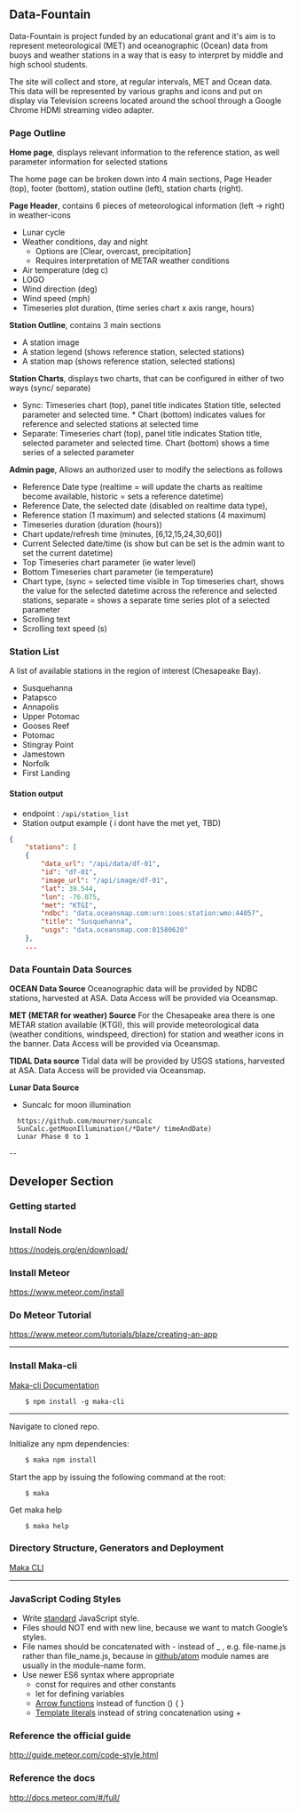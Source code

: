 ## Data-Fountain
Data-Fountain is project funded by an educational grant and it's aim is to represent meteorological (MET) and oceanographic (Ocean) data from buoys and weather stations in a way that is easy to interpret by middle and high school students.

The site will collect and store, at regular intervals, MET and Ocean data.  This data will be represented by various graphs and icons and put on display via Television screens located around the school through a Google Chrome HDMI streaming video adapter.

### Page Outline

<b>Home page</b>, displays relevant information to the reference station, as well parameter information for selected stations

The home page can be broken down into 4 main sections, Page Header (top), footer (bottom), station outline (left), station charts (right).

<b>Page Header</b>, contains 6 pieces of meteorological information (left -> right) in weather-icons
* Lunar cycle
* Weather conditions, day and night
  * Options are [Clear, overcast, precipitation]
  * Requires interpretation of METAR weather conditions
* Air temperature (deg c)
* LOGO
* Wind direction (deg)
* Wind speed (mph)
* Timeseries plot duration, (time series chart x axis range, hours)

<b>Station Outline</b>, contains 3 main sections
* A station image
* A station legend (shows reference station, selected stations)
* A station map (shows reference station, selected stations)

<b>Station Charts</b>, displays two charts, that can be configured in either of two ways (sync/ separate)
* Sync: Timeseries chart (top), panel title indicates Station title, selected parameter and selected time. * Chart (bottom) indicates values for reference and selected stations at selected time
* Separate: Timeseries chart (top), panel title indicates Station title, selected parameter and selected time. Chart (bottom) shows a time series of a selected parameter

<b>Admin page</b>, Allows an authorized user to modify the selections as follows
* Reference Date type (realtime = will update the charts as realtime become available, historic = sets a reference datetime)
* Reference Date, the selected date (disabled on realtime data type),
* Reference station (1 maximum) and selected stations (4 maximum)
* Timeseries duration (duration (hours))
* Chart update/refresh time (minutes, [6,12,15,24,30,60])
* Current Selected date/time (is show but can be set is the admin want to set the current datetime)
* Top Timeseries chart parameter (ie water level)
* Bottom Timeseries chart parameter (ie temperature)
* Chart type, (sync = selected time visible in Top timeseries chart, shows the value for the selected datetime across the reference and  selected stations, separate = shows a separate time series plot of a selected parameter
* Scrolling text
* Scrolling text speed (s)


### Station List

A list of available stations in the region of interest (Chesapeake Bay).

* Susquehanna
* Patapsco
* Annapolis
* Upper Potomac
* Gooses Reef
* Potomac
* Stingray Point
* Jamestown
* Norfolk
* First Landing

#### Station output
* endpoint : `/api/station_list`
* Station output example ( i dont have the met yet, TBD)
``` json
{
	"stations": [
	{
		"data_url": "/api/data/df-01",
		"id": "df-01",
		"image_url": "/api/image/df-01",
		"lat": 39.544,
		"lon": -76.075,
		"met": "KTGI",
		"ndbc": "data.oceansmap.com:urn:ioos:station:wmo:44057",
		"title": "Susquehanna",
		"usgs": "data.oceansmap.com:01580620"
	},
	...
```

### Data Fountain Data Sources

<b>OCEAN Data Source</b>
Oceanographic data will be provided by NDBC stations, harvested at ASA. Data Access will be provided via Oceansmap.

<b>MET (METAR for weather) Source</b>
For the Chesapeake area there is one METAR station available (KTGI), this will provide meteorological data (weather conditions, windspeed, direction) for station and weather icons in the banner. Data Access will be provided via Oceansmap.

<b>TIDAL Data source</b>
Tidal data will be provided by USGS stations, harvested at ASA. Data Access will be provided via Oceansmap.

<b>Lunar Data Source</b>
* Suncalc for moon illumination
```
  https://github.com/mourner/suncalc
  SunCalc.getMoonIllumination(/*Date*/ timeAndDate)
  Lunar Phase 0 to 1
```

--

## Developer Section
### Getting started
### Install Node
https://nodejs.org/en/download/

### Install Meteor
https://www.meteor.com/install

### Do Meteor Tutorial
https://www.meteor.com/tutorials/blaze/creating-an-app

---

### Install Maka-cli 
[Maka-cli Documentation](https://www.npmjs.com/package/maka-cli)
```
	$ npm install -g maka-cli
```

---

Navigate to cloned repo.

Initialize any npm dependencies:
```sh
	$ maka npm install
```

Start the app by issuing the following command at the root:

```
	$ maka
```

Get maka help
```
	$ maka help
```

### Directory Structure, Generators and Deployment

[Maka CLI](https://www.npmjs.com/package/maka-cli)

---

### JavaScript Coding Styles

- Write [standard](http://npm.im/standard) JavaScript style.
- Files should NOT end with new line, because we want to match Google’s styles.
- File names should be concatenated with - instead of _ , e.g. file-name.js rather than file_name.js, because in [github/atom](https://github.com/github/atom) module names are usually in the module-name form.
- Use newer ES6 syntax where appropriate
	- const for requires and other constants
	- let for defining variables
	- [Arrow functions](https://developer.mozilla.org/en-US/docs/Web/JavaScript/Reference/Functions/Arrow_functions) instead of function () { }
	- [Template literals](https://developer.mozilla.org/en-US/docs/Web/JavaScript/Reference/Template_literals) instead of string concatenation using +
	
### Reference the official guide
http://guide.meteor.com/code-style.html

### Reference the docs
http://docs.meteor.com/#/full/
